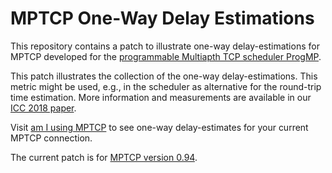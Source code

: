 # MPTCP One-Way Delay Estimations

This repository contains a patch to illustrate one-way delay-estimations for MPTCP developed for the [programmable Multiapth TCP scheduler ProgMP](https://progmp.net).

This patch illustrates the collection of the one-way delay-estimations. This metric might be used, e.g., in the scheduler as alternative for the round-trip time estimation. More information and measurements are available in our [ICC 2018 paper](https://progmp.net/thinStreams.html).

Visit [am I using MPTCP](http://amiusingmptcp.de) to see one-way delay-estimates for your current MPTCP connection.

The current patch is for [MPTCP version 0.94](https://github.com/multipath-tcp/mptcp/tree/mptcp_v0.94).